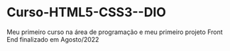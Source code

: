 # Curso-HTML5-CSS3--DIO
Meu primeiro curso na área de programação e meu primeiro projeto Front End finalizado em Agosto/2022
